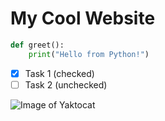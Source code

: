# My Cool Website

```python
def greet():
    print("Hello from Python!")
```

- [x] Task 1 (checked)
- [ ] Task 2 (unchecked)

![Image of Yaktocat](https://octodex.github.com/images/yaktocat.png)

